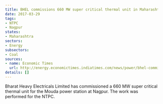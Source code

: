 ```yaml
---
title: BHEL commissions 660 MW super critical thermal unit in Maharashtra
date: 2017-03-29
tags:
- NTPC
- Nagpur
states:
- Maharashtra
sectors:
- Energy
subsectors:
- Coal
sources:
- name: Economic Times
  url: http://energy.economictimes.indiatimes.com/news/power/bhel-commissions-660-mw-supercritical-thermal-unit-in-maharashtra/57733724
details: []
---
```


Bharat Heavy Electricals Limited has commissioned a 660 MW super critical thermal unit for the Mouda power station at Nagpur. The work was performed for the NTPC.
